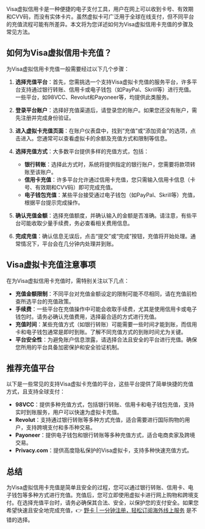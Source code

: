 Visa虚拟信用卡是一种便捷的电子支付工具，用户在网上可以收到卡号、有效期和CVV码，而没有实体卡片。虽然虚拟卡可广泛用于全球在线支付，但不同平台的充值流程可能有所差异。本文将为您详述如何为Visa虚拟信用卡充值的步骤及常见方法。

## 如何为Visa虚拟信用卡充值？

为Visa虚拟信用卡充值一般需要经过以下几个步骤：

1. **选择充值平台**：首先，您需挑选一个支持Visa虚拟卡充值的服务平台，许多平台支持通过银行转账、信用卡或电子钱包（如PayPal、Skrill等）进行充值。一些平台，如98VCC、Revolut和Payoneer等，均提供此类服务。
   
2. **登录平台账户**：选择好充值渠道后，请登录您的账户。如果您还没有账户，需先注册并完成身份验证。

3. **进入虚拟卡充值页面**：在账户仪表盘中，找到“充值”或“添加资金”的选项，点击进入。您通常可以查看虚拟卡的余额及充值方式和限制等信息。

4. **选择充值方式**：大多数平台提供多样的充值方式，包括：

   - **银行转账**：选择此方式时，系统将提供指定的银行账户，您需要将款项转账至该账户。
   - **信用卡充值**：许多平台允许通过信用卡充值，您只需输入信用卡信息（卡号、有效期和CVV码）即可完成充值。
   - **电子钱包充值**：某些平台接受通过电子钱包（如PayPal、Skrill等）充值，根据平台提示完成操作。

5. **确认充值金额**：选择充值额度，并确认输入的金额是否准确。请注意，有些平台可能收取少量手续费，务必查看相关费用信息。

6. **完成充值**：确认信息无误后，点击“提交”或“完成”按钮，充值将开始处理。通常情况下，平台会在几分钟内处理并到账。

## Visa虚拟卡充值注意事项

在为Visa虚拟信用卡充值时，需特别关注以下几点：

- **充值金额限制**：不同平台对充值金额设定的限制可能不尽相同，请在充值前检查所选平台的充值政策。
- **手续费**：一些平台在充值操作中可能会收取手续费，尤其是使用信用卡或电子钱包时。请务必确认充值费用，选择最合适的方式进行充值。
- **充值时间**：某些充值方式（如银行转账）可能需要一些时间才能到账，而信用卡和电子钱包通常是即时到账。了解不同充值方式的到账时间尤为关键。
- **平台安全性**：为避免账户信息泄露，请选择合法且安全的平台进行充值。确保您所用的平台具备加密保护和安全验证机制。

## 推荐充值平台

以下是一些常见的支持Visa虚拟卡充值的平台，这些平台提供了简单快捷的充值方式，且支持全球支付：

- **98VCC**：提供多种充值方式，包括银行转账、信用卡和电子钱包充值，支持实时到账服务，用户可以快速为虚拟卡充值。
- **Revolut**：支持通过银行转账等多种方式充值，适合需要进行国际购物的用户，支持跨境支付和多币种交易。
- **Payoneer**：提供电子钱包和银行转账等多种充值方式，适合电商卖家及跨境交易。
- **Privacy.com**：提供高度隐私保护的Visa虚拟卡，支持多种快速充值方式。

## 总结

为Visa虚拟信用卡充值是简单且安全的过程，您可以通过银行转账、信用卡、电子钱包等多种方式进行充值。充值后，您可立即使用虚拟卡进行网上购物和跨境支付。在选择充值平台时，请务必确保其合法、安全，以保护您的支付安全。如果您希望快速且安全地完成充值，👉 [野卡 | 一分钟注册，轻松订阅海外线上服务](https://bit.ly/bewildcard) 是不错的选择。